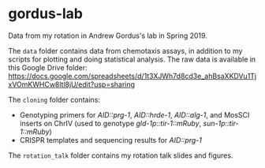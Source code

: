 # gordus-lab
Data from my rotation in Andrew Gordus's lab in Spring 2019.

The `data` folder contains data from chemotaxis assays, in addition to my scripts for plotting and doing statistical analysis. The raw data is available in this Google Drive folder:
https://docs.google.com/spreadsheets/d/1t3XJWh7d8cd3e_ahBsaXKDVu1TjxVOmKWHCw8ltl8jU/edit?usp=sharing

The `cloning` folder contains:

* Genotyping primers for _AID::prg-1_, _AID::hrde-1_, _AID::alg-1_, and MosSCI inserts on ChrIV (used to genotype _gld-1p::tir-1::mRuby_, _sun-1p::tir-1::mRuby_)
* CRISPR templates and sequencing results for _AID::prg-1_

The `rotation_talk` folder contains my rotation talk slides and figures.
